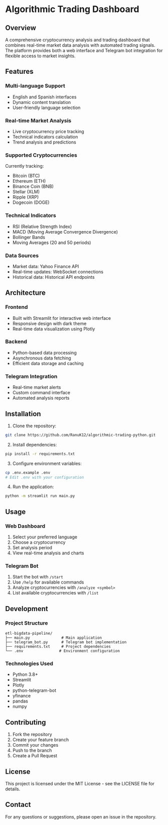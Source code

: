 # Algorithmic Trading Dashboard

## Overview
A comprehensive cryptocurrency analysis and trading dashboard that combines real-time market data analysis with automated trading signals. The platform provides both a web interface and Telegram bot integration for flexible access to market insights.

## Features

### Multi-language Support
- English and Spanish interfaces
- Dynamic content translation
- User-friendly language selection

### Real-time Market Analysis
- Live cryptocurrency price tracking
- Technical indicators calculation
- Trend analysis and predictions

### Supported Cryptocurrencies
Currently tracking:
- Bitcoin (BTC)
- Ethereum (ETH)
- Binance Coin (BNB)
- Stellar (XLM)
- Ripple (XRP)
- Dogecoin (DOGE)

### Technical Indicators
- RSI (Relative Strength Index)
- MACD (Moving Average Convergence Divergence)
- Bollinger Bands
- Moving Averages (20 and 50 periods)

### Data Sources
- Market data: Yahoo Finance API
- Real-time updates: WebSocket connections
- Historical data: Historical API endpoints

## Architecture

### Frontend
- Built with Streamlit for interactive web interface
- Responsive design with dark theme
- Real-time data visualization using Plotly

### Backend
- Python-based data processing
- Asynchronous data fetching
- Efficient data storage and caching

### Telegram Integration
- Real-time market alerts
- Custom command interface
- Automated analysis reports

## Installation

1. Clone the repository:
```bash
git clone https://github.com/RanuK12/algorithmic-trading-python.git
```

2. Install dependencies:
```bash
pip install -r requirements.txt
```

3. Configure environment variables:
```bash
cp .env.example .env
# Edit .env with your configuration
```

4. Run the application:
```bash
python -m streamlit run main.py
```

## Usage

### Web Dashboard
1. Select your preferred language
2. Choose a cryptocurrency
3. Set analysis period
4. View real-time analysis and charts

### Telegram Bot
1. Start the bot with `/start`
2. Use `/help` for available commands
3. Analyze cryptocurrencies with `/analyze <symbol>`
4. List available cryptocurrencies with `/list`

## Development

### Project Structure
```
etl-bigdata-pipeline/
├── main.py              # Main application
├── telegram_bot.py      # Telegram bot implementation
├── requirements.txt     # Project dependencies
└── .env                # Environment configuration
```

### Technologies Used
- Python 3.8+
- Streamlit
- Plotly
- python-telegram-bot
- yfinance
- pandas
- numpy

## Contributing
1. Fork the repository
2. Create your feature branch
3. Commit your changes
4. Push to the branch
5. Create a Pull Request

## License
This project is licensed under the MIT License - see the LICENSE file for details.

## Contact
For any questions or suggestions, please open an issue in the repository.